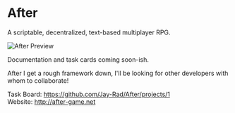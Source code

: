 # After
A scriptable, decentralized, text-based multiplayer RPG.

![After Preview](http://after-game.net/Assets/After-Previw.gif)

Documentation and task cards coming soon-ish.

After I get a rough framework down, I'll be looking for other developers with whom to collaborate!

Task Board: https://github.com/Jay-Rad/After/projects/1  
Website: http://after-game.net  
